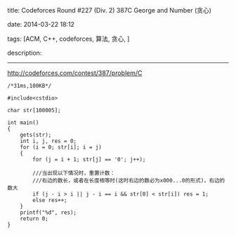 title: Codeforces Round #227 (Div. 2)  387C George and Number (贪心)

date: 2014-03-22 18:12

tags: [ACM, C++, codeforces, 算法, 贪心, ]

description: 

---
[ http://codeforces.com/contest/387/problem/C ](http://codeforces.com/contest/387/problem/C)

  

    
    
    /*31ms,100KB*/
    
    #include<cstdio>
    
    char str[100005];
    
    int main()
    {
    	gets(str);
    	int i, j, res = 0;
    	for (i = 0; str[i]; i = j)
    	{
    		for (j = i + 1; str[j] == '0'; j++);
    		
    		///当出现以下情况时，重置计数：
    		///右边的数长，或者在长度相等时(这时右边的数必为x000...0的形式)，右边的数大
    		if (j - i > i || j - i == i && str[0] < str[i]) res = 1;
    		else res++;
    	}
    	printf("%d", res);
    	return 0;
    }
    

  

